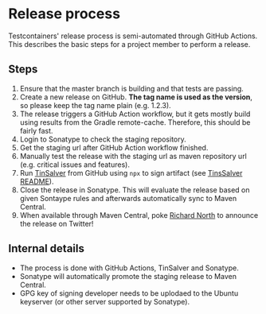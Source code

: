 # Release process

Testcontainers' release process is semi-automated through GitHub Actions. This describes the basic steps for a project member to perform a release.

## Steps

1. Ensure that the master branch is building and that tests are passing.
1. Create a new release on GitHub. **The tag name is used as the version**, so please keep the tag name plain (e.g. 1.2.3).
1. The release triggers a GitHub Action workflow, but it gets mostly build using results from the Gradle remote-cache. Therefore, this should be fairly fast.
1. Login to Sonatype to check the staging repository.
1. Get the staging url after GitHub Action workflow finished.
1. Manually test the release with the staging url as maven repository url (e.g. critical issues and features).
1. Run [TinSalver](https://github.com/bsideup/tinsalver) from GitHub using `npx` to sign artifact (see [TinsSalver README](https://github.com/bsideup/tinsalver/blob/main/README.md)).
1. Close the release in Sonatype. This will evaluate the release based on given Sontaype rules and afterwards automatically sync to Maven Central.
1. When available through Maven Central, poke [Richard North](https://github.com/rnorth) to announce the release on Twitter!

## Internal details

* The process is done with GitHub Actions, TinSalver and Sonatype.
* Sonatype will automatically promote the staging release to Maven Central.
* GPG key of signing developer needs to be uplodaed to the Ubuntu keyserver (or other server supported by Sonatype).
